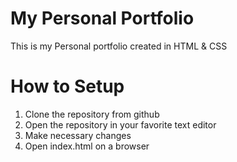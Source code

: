 # My Personal Portfolio
This is my Personal portfolio created in HTML & CSS
# How to Setup
1. Clone the repository from github
2. Open the repository in your favorite text editor
3. Make necessary changes
4. Open index.html on a browser

